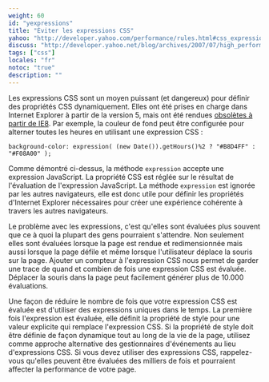 ```yaml
---
weight: 60
id: "yexpressions"
title: "Éviter les expressions CSS"
yahoo: "http://developer.yahoo.com/performance/rules.html#css_expressions"
discuss: "http://developer.yahoo.net/blog/archives/2007/07/high_performanc_6.html"
tags: ["css"]
locales: "fr"
notoc: "true"
description: ""
---
```


Les expressions CSS sont un moyen puissant (et dangereux) pour définir des propriétés CSS dynamiquement. Elles ont été prises en charge dans Internet Explorer à partir de la version 5, mais ont été rendues [obsolètes à partir de IE8]( http://msdn.microsoft.com/en-us/library/ms537634%28VS.85%29.aspx). Par exemple, la couleur de fond peut être configurée pour alterner toutes les heures en utilisant une expression CSS :

	background-color: expression( (new Date()).getHours()%2 ? "#B8D4FF" : "#F08A00" );

Comme démontré ci-dessus, la méthode `expression` accepte une expression JavaScript. La propriété CSS est réglée sur le résultat de l'évaluation de l'expression JavaScript. La méthode `expression` est ignorée par les autres navigateurs, elle est donc utile pour définir les propriétés d'Internet Explorer nécessaires pour créer une expérience cohérente à travers les autres navigateurs.

Le problème avec les expressions, c'est qu'elles sont évaluées plus souvent que ce à quoi la plupart des gens pourraient s'attendre. Non seulement elles sont évaluées lorsque la page est rendue et redimensionnée mais aussi lorsque la page défile et même lorsque l'utilisateur déplace la souris sur la page. Ajouter un compteur à l'expression CSS nous permet de garder une trace de quand et combien de fois une expression CSS est évaluée. Déplacer la souris dans la page peut facilement générer plus de 10.000 évaluations.

Une façon de réduire le nombre de fois que votre expression CSS est évaluée est d'utiliser des expressions uniques dans le temps. La première fois l'expression est évaluée, elle définit la propriété de style pour une valeur explicite qui remplace l'expression CSS. Si la propriété de style doit être définie de façon dynamique tout au long de la vie de la page, utilisez comme approche alternative des gestionnaires d'événements au lieu d'expressions CSS. Si vous devez utiliser des expressions CSS, rappelez-vous qu'elles peuvent être évaluées des milliers de fois et pourraient affecter la performance de votre page.
